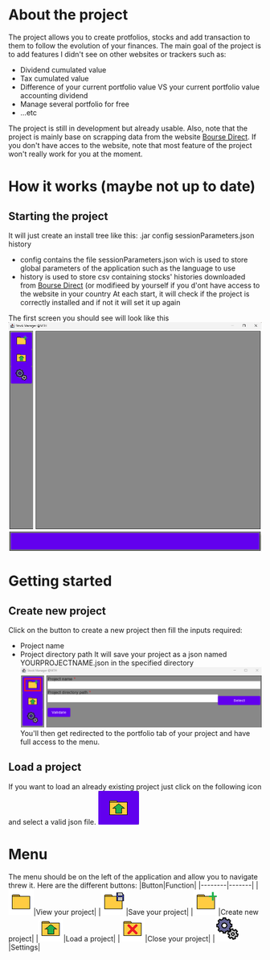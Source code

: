 # About the project
The project allows you to create protfolios, stocks and add transaction to them to follow the evolution of your finances.
The main goal of the project is to add features I didn't see on other websites or trackers such as:
- Dividend cumulated value
- Tax cumulated value
- Difference of your current portfolio value VS your current portfolio value accounting dividend
- Manage several portfolio for free
- ...etc

The project is still in development but already usable.
Also, note that the project is mainly base on scrapping data from the website [Bourse Direct](https://www.boursedirect.fr). If you don't have acces to the website, note that most feature of the project won't really work for you at the moment.

# How it works (maybe not up to date)
## Starting the project
It will just create an install tree like this:
    .jar
    config
        sessionParameters.json
    history
- config contains the file sessionParameters.json wich is used to store global parameters of the application such as the language to use
- history is used to store csv containing stocks' histories downloaded from [Bourse Direct](https://www.boursedirect.fr) (or modifieed by yourself if you d'ont have access to the website in your country
At each start, it will check if the project is correctly installed and if not it will set it up again

The first screen you should see will look like this
![Startup Screen](./README/img/firstScreen.png "Startup screen")

# Getting started
## Create new project
Click on the button to create a new project then fill the inputs required:
- Project name
- Project directory path
It will save your project as a json named YOURPROJECTNAME.json in the specified directory
![Create project 1st step](./README/img/newProject1.png "Create project 1st step")
You'll then get redirected to the portfolio tab of your project and have full access to the menu.

## Load a project
If you want to load an already existing project just click on the following icon and select a valid json file.
![Load project](./README/img/loadProject1.png "Load project")

# Menu
The menu should be on the left of the application and allow you to navigate threw it.
Here are the different buttons:
|Button|Function|
|--------|-------|
|![View project](./README/img/folder.png "View project")|View your project|
|![Save project](./README/img/folder_save.png "Save project")|Save your project|
|![New project](./README/img/folder_new.png "New project")|Create new project|
|![Load project](./README/img/folder_load.png "Load project")|Load a project|
|![Close project](./README/img/folder_close.png "Close project")|Close your project|
|![Settings](./README/img/gear.png "Settings")|Settings|